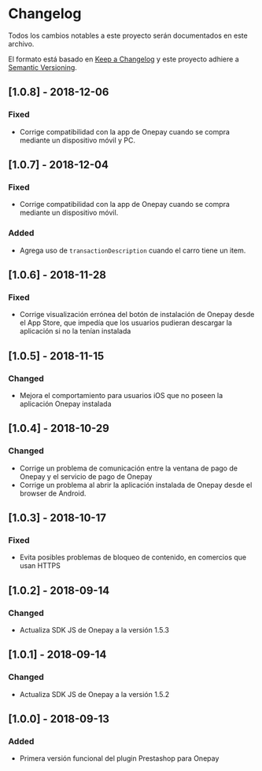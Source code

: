# Changelog
Todos los cambios notables a este proyecto serán documentados en este archivo.

El formato está basado en [Keep a Changelog](http://keepachangelog.com/en/1.0.0/)
y este proyecto adhiere a [Semantic Versioning](http://semver.org/spec/v2.0.0.html).

## [1.0.8] - 2018-12-06
### Fixed
- Corrige compatibilidad con la app de Onepay cuando se compra mediante un dispositivo móvil y PC.

## [1.0.7] - 2018-12-04
### Fixed
- Corrige compatibilidad con la app de Onepay cuando se compra mediante un dispositivo móvil.
### Added
- Agrega uso de `transactionDescription` cuando el carro tiene un item.

## [1.0.6] - 2018-11-28
### Fixed
- Corrige visualización errónea del botón de instalación de Onepay desde el App Store, que impedía que los usuarios pudieran descargar la aplicación si no la tenían instalada

## [1.0.5] - 2018-11-15
### Changed
- Mejora el comportamiento para usuarios iOS que no poseen la aplicación Onepay instalada

## [1.0.4] - 2018-10-29
### Changed
- Corrige un problema de comunicación entre la ventana de pago de Onepay y el servicio de pago de Onepay
- Corrige un problema al abrir la aplicación instalada de Onepay desde el browser de Android.

## [1.0.3] - 2018-10-17
### Fixed
- Evita posibles problemas de bloqueo de contenido, en comercios que usan HTTPS

## [1.0.2] - 2018-09-14
### Changed
- Actualiza SDK JS de Onepay a la versión 1.5.3

## [1.0.1] - 2018-09-14
### Changed
- Actualiza SDK JS de Onepay a la versión 1.5.2

## [1.0.0] - 2018-09-13
### Added
- Primera versión funcional del plugin Prestashop para Onepay
